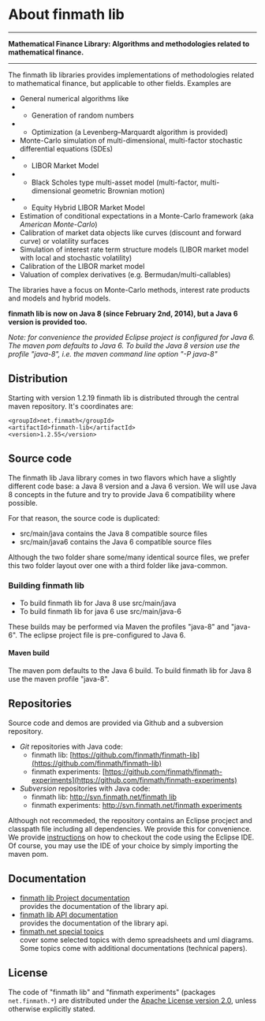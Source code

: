 About finmath lib
==========


****************************************

**Mathematical Finance Library: Algorithms and methodologies related to mathematical finance.**

****************************************

The finmath lib libraries provides implementations of methodologies related to mathematical finance, but applicable to other fields. Examples are

- General numerical algorithms like
- - Generation of random numbers
- - Optimization (a Levenberg–Marquardt algorithm is provided)
- Monte-Carlo simulation of multi-dimensional, multi-factor stochastic differential equations (SDEs)
- - LIBOR Market Model
- - Black Scholes type multi-asset model (multi-factor, multi-dimensional geometric Brownian motion)
- - Equity Hybrid LIBOR Market Model
- Estimation of conditional expectations in a Monte-Carlo framework (aka *American Monte-Carlo*)
- Calibration of market data objects like curves (discount and forward curve) or volatility surfaces
- Simulation of interest rate term structure models (LIBOR market model with local and stochastic volatility)
- Calibration of the LIBOR market model
- Valuation of complex derivatives (e.g. Bermudan/multi-callables)

The libraries have a focus on Monte-Carlo methods, interest rate products and models and hybrid models.

**finmath lib is now on Java 8 (since February 2nd, 2014), but a Java 6 version is provided too.**

*Note: for convenience the provided Eclipse project is configured for Java 6. The maven pom defaults to Java 6. To build the Java 8 version use the profile "java-8", i.e. the maven command line option "-P java-8"*

Distribution
--------------------------------------

Starting with version 1.2.19 finmath lib is distributed through the central maven repository. It's coordinates are:

	<groupId>net.finmath</groupId>
	<artifactId>finmath-lib</artifactId>
	<version>1.2.55</version>
	


Source code
-------------------------------------

The finmath lib Java library comes in two flavors which have a slightly different code base: a Java 8 version and a Java 6 version.
We will use Java 8 concepts in the future and try to provide Java 6 compatibility where possible.

For that reason, the source code is duplicated:
-    src/main/java				contains the Java 8 compatible source files
-    src/main/java6				contains the Java 6 compatible source files

Although the two folder share some/many identical source files, we prefer this two folder layout
over one with a third folder like java-common.


### Building finmath lib

-    To build finmath lib for Java 8 use src/main/java
-    To build finmath lib for java 6 use src/main/java-6

These builds may be performed via Maven the profiles "java-8" and "java-6".
The eclipse project file is pre-configured to Java 6.

#### Maven build

The maven pom defaults to the Java 6 build. To build finmath lib for Java 8 use the maven profile "java-8".



Repositories
-------------------------------------

Source code and demos are provided via Github and a subversion repository.
			<ul>
				<li>
					<i>Git</i> repositories with Java code:
					<ul>
						<li>
							finmath lib: [https://github.com/finmath/finmath-lib](https://github.com/finmath/finmath-lib)
						</li>
						<li>
							finmath experiments: [https://github.com/finmath/finmath-experiments](https://github.com/finmath/finmath-experiments)
						</li>
					</ul>
				</li>
				<li>
					<i>Subversion</i> repositories with Java code:
					<ul>
						<li>
							finmath lib: [http://svn.finmath.net/finmath lib](http://svn.finmath.net/finmath%20lib)
						</li>
						<li>
							finmath experiments: [http://svn.finmath.net/finmath experiments](http://svn.finmath.net/finmath%20experiments)
						</li>
					</ul>
				</li>
			</ul>

Although not recommeded, the repository contains an Eclipse procject and classpath file including all dependencies. We provide this for convenience. We provide <a href="/java/subversion">instructions</a> on how to checkout the code using the Eclipse IDE.
Of course, you may use the IDE of your choice by simply importing the maven pom.


Documentation
-------------

-   [finmath lib Project documentation][]  
    provides the documentation of the library api.
-   [finmath lib API documentation][]  
    provides the documentation of the library api.
-   [finmath.net special topics][]  
    cover some selected topics with demo spreadsheets and uml diagrams.
    Some topics come with additional documentations (technical papers).


License
-------

The code of "finmath lib" and "finmath experiments" (packages
`net.finmath.*`) are distributed under the [Apache License version
2.0][], unless otherwise explicitly stated.
 

  [finmath lib Project documentation]: http://finmath.net/finmath-lib/ 
  [finmath lib API documentation]: http://finmath.net/finmath-lib/apidocs/
  [finmath.net special topics]: http://www.finmath.net/topics
  [Apache License version 2.0]: http://www.apache.org/licenses/LICENSE-2.0.html
